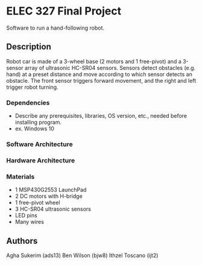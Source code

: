 # ELEC 327 Final Project
Software to run a hand-following robot.

## Description
Robot car is made of a 3-wheel base (2 motors and 1 free-pivot) and a 3-sensor array of ultrasonic HC-SR04 sensors. Sensors detect obstacles (e.g. hand) at a preset distance and move according to which sensor detects an obstacle. The front sensor triggers forward movement, and the right and left trigger robot turning.

### Dependencies

* Describe any prerequisites, libraries, OS version, etc., needed before installing program.
* ex. Windows 10

### Software Architecture


### Hardware Architecture

### Materials
* 1 MSP430G2553 LaunchPad
* 2 DC motors with H-bridge
* 1 free-pivot wheel
* 3 HC-SR04 ultrasonic sensors
* LED pins
* Many wires


## Authors
Agha Sukerim (ads13)
Ben Wilson (bjw8)
Ithzel Toscano (ijt2)
